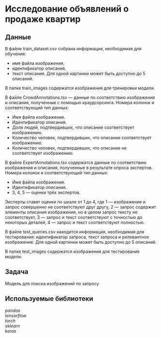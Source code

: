 # Исследование объявлений о продаже квартир


## Данные

В файле train_dataset.csv собрана информация, необходимая для обучения:
- имя файла изображения,
- идентификатор описания,
- текст описания.
Для одной картинки может быть доступно до 5 описаний.

В папке train_images содержатся изображения для тренировки модели.

В файле CrowdAnnotations.tsv — данные по соответствию изображения и описания, полученные с помощью краудсорсинга. Номера колонок и соответствующий тип данных:
- Имя файла изображения.
- Идентификатор описания.
- Доля людей, подтвердивших, что описание соответствует изображению.
- Количество человек, подтвердивших, что описание соответствует изображению.
- Количество человек, подтвердивших, что описание не соответствует изображению.

В файле ExpertAnnotations.tsv содержатся данные по соответствию изображения и описания, полученные в результате опроса экспертов. Номера колонок и соответствующий тип данных:
- Имя файла изображения.
- Идентификатор описания.
- 3, 4, 5 — оценки трёх экспертов.

Эксперты ставят оценки по шкале от 1 до 4, где 1 — изображение и запрос совершенно не соответствуют друг другу, 2 — запрос содержит элементы описания изображения, но в целом запрос тексту не соответствует, 3 — запрос и текст соответствуют с точностью до некоторых деталей, 4 — запрос и текст соответствуют полностью.

В файле test_queries.csv находится информация, необходимая для тестирования: идентификатор запроса, текст запроса и релевантное изображение.
Для одной картинки может быть доступно до 5 описаний.

В папке test_images содержатся изображения для тестирования модели.

## Задача

Модель для поиска изображений по запросу

## Используемые библиотеки
*pandas*  
*tensorflow*  
*torch*  
*sklearn*  
*keras*
